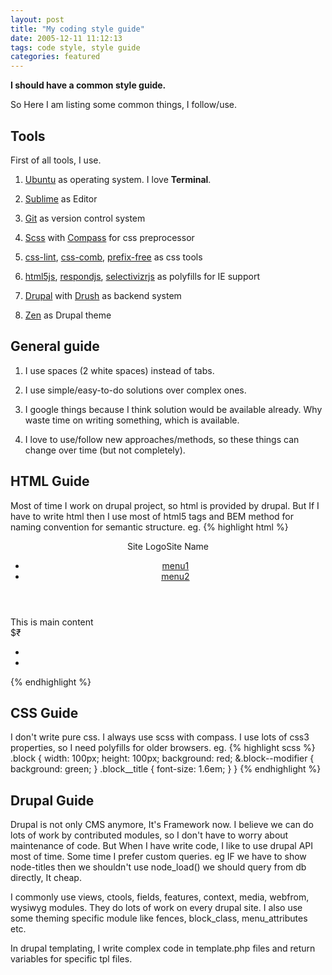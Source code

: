 ```yaml
---
layout: post
title: "My coding style guide"
date: 2005-12-11 11:12:13
tags: code style, style guide
categories: featured
---
```


**I should have a common style guide.**

So Here I am listing some common things, I follow/use.

Tools
-----
First of all tools, I use.

1. [Ubuntu][ubuntu] as operating system. I love **Terminal**.

2. [Sublime][sublime] as Editor

3. [Git][git] as version control system

4. [Scss][scss] with [Compass][compass] for css preprocessor

5. [css-lint][csslint], [css-comb][csscomb], [prefix-free][prefixfree] as css tools

6. [html5js][html5js], [respondjs][respondjs], [selectivizrjs][selectivizrjs] as polyfills for IE support

7. [Drupal][drupal] with [Drush][drush] as backend system

8. [Zen][zen] as Drupal theme


General guide
-------------
1. I use spaces (2 white spaces) instead of tabs.

2. I use simple/easy-to-do solutions over complex ones.

3. I google things because I think solution would be available already. Why waste time on writing something, which is available.

4. I love to use/follow new approaches/methods, so these things can change over time (but not completely).


HTML Guide
----------

Most of time I work on drupal project, so html is provided by drupal. But If I have to write html then I use most of html5 tags and BEM method for naming convention for semantic structure.
eg. {% highlight html %}
<body>
  <header>
    <div class="block block--site-info"><span class="site\_\_logo">Site Logo</span><span class="site\_\_name">Site Name</span></div>
    <nav class="navigation navigation--main">
      <ul class="menu">
        <li class="menu\_\_item"><a class="menu\_\_link" href="">menu1</a></li>
        <li class="menu\_\_item"><a class="menu\_\_link" href="">menu2</a></li>
      </ul>
    </nav>
  </header>
  <main>This is main content</main>
  <footer>
    <div class="block block--copyright">$₹</div>
    <nav class="navigation navigation--footer">
      <ul class="menu">
        <li class="menu\_\_item"><a class="menu\_\_link" href=""></a></li>
        <li class="menu\_\_item"><a class="menu\_\_link" href=""></a></li>
      </ul>
    </nav>
  </footer>
</body>{% endhighlight %}

CSS Guide
---------

I don't write pure css. I always use scss with compass. I use lots of css3 properties, so I need polyfills for older browsers.
eg. {% highlight scss %}
.block {
  width: 100px;
  height: 100px;
  background: red;
  &.block--modifier {
    background: green;
  }
  .block__title {
    font-size: 1.6em;
  }
}
{% endhighlight %}

Drupal Guide
------------

Drupal is not only CMS anymore, It's Framework now. I believe we can do lots of work by contributed modules, so I don't have to worry about maintenance of code. But When I have write code, I like to use drupal API most of time. Some time I prefer custom queries. eg IF we have to show node-titles then we shouldn't use node\_load() we should query from db directly, It cheap.

I commonly use views, ctools, fields, features, context, media, webfrom, wysiwyg modules. They do lots of work on every drupal site. I also use some theming specific module like fences, block\_class, menu\_attributes etc.

In drupal templating, I write complex code in template.php files and return variables for specific tpl files.


[ubuntu]:        http://www.ubuntu.com "ubuntu"
[git]:           http://git-scm.com "git"
[sublime]:       http://www.sublimetext.com "sublime"
[drupal]:        https://drupal.org "drupal"
[scss]:          http://sass-lang.com "scss"
[compass]:       http://compass-style.org "compass"
[csslint]:       http://csslint.net "css lint"
[csscomb]:       http://csscomb.com "css comb"
[prefixfree]:    http://leaverou.github.io/prefixfree "prefix free"
[html5js]:       https://code.google.com/p/html5shiv "html5 js"
[respondjs]:     http://responsejs.com "respond js"
[selectivizrjs]: http://selectivizr.com "selectivizr js"
[drush]:         http://drush.ws "drush"
[zen]:           https://drupal.org/project/zen "zen"
[idiomaticcss]:  https://github.com/necolas/idiomatic-css "idiomatic css"

